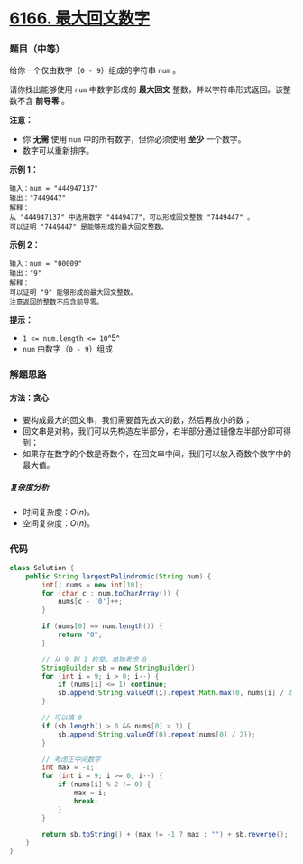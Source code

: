 # [6166. 最大回文数字](https://leetcode.cn/problems/largest-palindromic-number/)

### 题目（中等）

给你一个仅由数字（`0 - 9`）组成的字符串 `num` 。

请你找出能够使用 `num` 中数字形成的 **最大回文** 整数，并以字符串形式返回。该整数不含 **前导零** 。

**注意：**

* 你 **无需** 使用 `num` 中的所有数字，但你必须使用 **至少** 一个数字。
* 数字可以重新排序。

**示例 1：**

```
输入：num = "444947137"
输出："7449447"
解释：
从 "444947137" 中选用数字 "4449477"，可以形成回文整数 "7449447" 。
可以证明 "7449447" 是能够形成的最大回文整数。
```

**示例 2：**

```
输入：num = "00009"
输出："9"
解释：
可以证明 "9" 能够形成的最大回文整数。
注意返回的整数不应含前导零。
```

**提示：**

* `1 <= num.length <= 10`^5^
* `num` 由数字（`0 - 9`）组成

### 解题思路

#### 方法：贪心

- 要构成最大的回文串，我们需要首先放大的数，然后再放小的数；
- 回文串是对称，我们可以先构造左半部分，右半部分通过镜像左半部分即可得到；
- 如果存在数字的个数是奇数个，在回文串中间，我们可以放入奇数个数字中的最大值。

##### 复杂度分析

- 时间复杂度：$O(n)$。
- 空间复杂度：$O(n)$。

### 代码

```java
class Solution {
    public String largestPalindromic(String num) {
        int[] nums = new int[10];
        for (char c : num.toCharArray()) {
            nums[c - '0']++;
        }

        if (nums[0] == num.length()) {
            return "0";
        }

        // 从 9 到 1 枚举，单独考虑 0
        StringBuilder sb = new StringBuilder();
        for (int i = 9; i > 0; i--) {
            if (nums[i] <= 1) continue;
            sb.append(String.valueOf(i).repeat(Math.max(0, nums[i] / 2)));
        }

        // 可以填 0
        if (sb.length() > 0 && nums[0] > 1) {
            sb.append(String.valueOf(0).repeat(nums[0] / 2));
        }

        // 考虑正中间数字
        int max = -1;
        for (int i = 9; i >= 0; i--) {
            if (nums[i] % 2 != 0) {
                max = i;
                break;
            }
        }

        return sb.toString() + (max != -1 ? max : "") + sb.reverse();
    }
}
```
